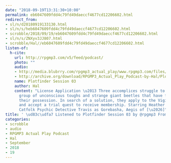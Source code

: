 ```yaml
---
date: "2018-09-19T13:31:30+10:00"
permalink: eb6047609fdd4c79fd49daeccf4677cd12206602.html
redirect_from:
- sl/n/d20180919133130.html
- sl/n/s/heb6047609fdd4c79fd49daeccf4677cd12206602.html
- scrobble/2018/09/19/eb6047609fdd4c79fd49daeccf4677cd12206602.html
- sl/n/s/ZNXyv3JJ807.html
- scrobble/Hal//eb6047609fdd4c79fd49daeccf4677cd12206602.html
listen-of:
  h-cite:
    url: http://rpgmp3.com/v5/feed/podcast/
    photo: ""
    audio:
    - http://media.blubrry.com/rpgmp3_actual_play/www.rpgmp3.com/files/game_recordings/Yorkton_Gamer_Guild/Plotfinder_Session_3.mp3
    - http://archive.org/download/RPGMP3_Actual_Play_Podcast-by-Hal/Plotfinder_Session_3.mp3
    name: Plotfinder Session 03
    author: Hal
    content: "License Application \u2013 Three accomplices struggle to deal with a
      group of unconscious toughs and strange giant beetles that have fallen into
      their possession. In search of a solution, they apply to the Vigilante Guild
      and accept a trial quest to receive membership. Starring Heather as Anisha,
      Catfolk Psychic Detective Travis as Gorebasha, Aegis of [\u2026]"
title: ' \ud83c\udfa7 Listened to Plotfinder Session 03 by @rpgmp3 From #RPGMP3ActualPlayPodcast'
categories:
- scrobble
- audio
- RPGMP3 Actual Play Podcast
- Hal
- September
- 2018
- 19
---
```

